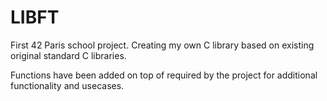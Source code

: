 # LIBFT
First 42 Paris school project. Creating my own C library based on existing original standard C libraries.

Functions have been added on top of required by the project for additional functionality and usecases.
